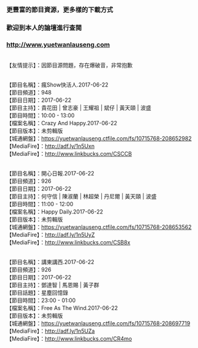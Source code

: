 ### 更豐富的節目資源，更多樣的下載方式
### 歡迎到本人的論壇進行查閱
### http://www.yuetwanlauseng.com

<br>【友情提示】：因節目源問題，存在爆破音，非常抱歉

<br>【節目名稱】：瘋Show快活人.2017-06-22
<br>【節目頻道】：948
<br>【節目日期】：2017-06-22
<br>【節目主持】：貴花田 | 曾志豪 | 王耀祖 | 斌仔 | 黃天頤 | 波盛
<br>【節目時間】：10:00 - 13:00
<br>【檔案名稱】：Crazy And Happy.2017-06-22
<br>【節目版本】：未剪輯版
<br>【城通網盤】：https://yuetwanlauseng.ctfile.com/fs/10715768-208652982
<br>【MediaFire】：http://adf.ly/1n5Uxn
<br>【MediaFire】：http://www.linkbucks.com/CSCCB

<br>【節目名稱】：開心日報.2017-06-22
<br>【節目頻道】：926
<br>【節目日期】：2017-06-22
<br>【節目主持】：何守信 | 陳淑蘭 | 林超榮 | 丹尼爾 | 黃天頤 | 波盛
<br>【節目時間】：11:00 - 12:00
<br>【檔案名稱】：Happy Daily.2017-06-22
<br>【節目版本】：未剪輯版
<br>【城通網盤】：https://yuetwanlauseng.ctfile.com/fs/10715768-208653562
<br>【MediaFire】：http://adf.ly/1n5UyZ
<br>【MediaFire】：http://www.linkbucks.com/CSB8x

<br>【節目名稱】：講東講西.2017-06-22
<br>【節目頻道】：926
<br>【節目日期】：2017-06-22
<br>【節目主持】：鄧達智 | 馬恩賜 | 黃子群
<br>【節目話題】：星塵回憶錄
<br>【節目時間】：23:00 - 01:00
<br>【檔案名稱】：Free As The Wind.2017-06-22
<br>【節目版本】：未剪輯版
<br>【城通網盤】：https://yuetwanlauseng.ctfile.com/fs/10715768-208697719
<br>【MediaFire】：http://adf.ly/1n5UZa
<br>【MediaFire】：http://www.linkbucks.com/CR4mo
